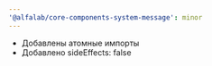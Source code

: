 ```yaml
---
'@alfalab/core-components-system-message': minor
---
```


   - Добавлены атомные импорты
   - Добавлено sideEffects: false
